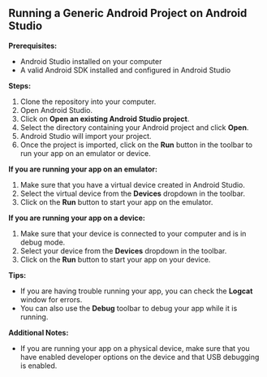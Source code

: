## Running a Generic Android Project on Android Studio

**Prerequisites:**

* Android Studio installed on your computer
* A valid Android SDK installed and configured in Android Studio

**Steps:**

1. Clone the repository into your computer.
2. Open Android Studio.
3. Click on **Open an existing Android Studio project**.
4. Select the directory containing your Android project and click **Open**.
5. Android Studio will import your project.
6. Once the project is imported, click on the **Run** button in the toolbar to run your app on an emulator or device.

**If you are running your app on an emulator:**

1. Make sure that you have a virtual device created in Android Studio.
2. Select the virtual device from the **Devices** dropdown in the toolbar.
3. Click on the **Run** button to start your app on the emulator.

**If you are running your app on a device:**

1. Make sure that your device is connected to your computer and is in debug mode.
2. Select your device from the **Devices** dropdown in the toolbar.
3. Click on the **Run** button to start your app on your device.

**Tips:**

* If you are having trouble running your app, you can check the **Logcat** window for errors.
* You can also use the **Debug** toolbar to debug your app while it is running.

**Additional Notes:**
* If you are running your app on a physical device, make sure that you have enabled developer options on the device and that USB debugging is enabled.
